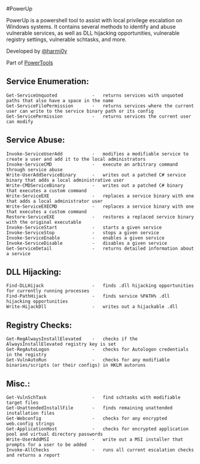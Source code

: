 #PowerUp

PowerUp is a powershell tool to assist with local privilege escalation on 
Windows systems. It contains several methods to identify and abuse
vulnerable services, as well as DLL hijacking opportunities, vulnerable
registry settings, vulnerable schtasks, and more.

Developed by [@harmj0y](https://twitter.com/harmj0y)

Part of [PowerTools](https://github.com/PowerShellEmpire/PowerTools)


## Service Enumeration:
    Get-ServiceUnquoted             -   returns services with unquoted paths that also have a space in the name
    Get-ServiceFilePermission       -   returns services where the current user can write to the service binary path or its config
    Get-ServicePermission           -   returns services the current user can modify

## Service Abuse:
    Invoke-ServiceUserAdd           -   modifies a modifiable service to create a user and add it to the local administrators
    Invoke-ServiceCMD               -   execute an arbitrary command through service abuse
    Write-UserAddServiceBinary      -   writes out a patched C# service binary that adds a local administrative user
    Write-CMDServiceBinary          -   writes out a patched C# binary that executes a custom command
    Write-ServiceEXE                -   replaces a service binary with one that adds a local administrator user
    Write-ServiceEXECMD             -   replaces a service binary with one that executes a custom command
    Restore-ServiceEXE              -   restores a replaced service binary with the original executable
    Invoke-ServiceStart             -   starts a given service
    Invoke-ServiceStop              -   stops a given service
    Invoke-ServiceEnable            -   enables a given service
    Invoke-ServiceDisable           -   disables a given service
    Get-ServiceDetail               -   returns detailed information about a service

## DLL Hijacking:
    Find-DLLHijack                  -   finds .dll hijacking opportunities for currently running processes
    Find-PathHijack                 -   finds service %PATH% .dll hijacking opportunities
    Write-HijackDll                 -   writes out a hijackable .dll
    
## Registry Checks:
    Get-RegAlwaysInstallElevated    -   checks if the AlwaysInstallElevated registry key is set
    Get-RegAutoLogon                -   checks for Autologon credentials in the registry
    Get-VulnAutoRun                 -   checks for any modifiable binaries/scripts (or their configs) in HKLM autoruns

## Misc.:
    Get-VulnSchTask                 -   find schtasks with modifiable target files
    Get-UnattendedInstallFile       -   finds remaining unattended installation files
    Get-Webconfig                   -   checks for any encrypted web.config strings
    Get-ApplicationHost             -   checks for encrypted application pool and virtual directory passwords
    Write-UserAddMSI                -   write out a MSI installer that prompts for a user to be added
    Invoke-AllChecks                -   runs all current escalation checks and returns a report
